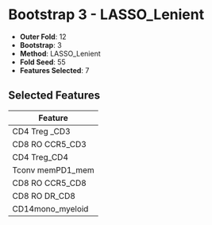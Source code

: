 # Bootstrap 3 - LASSO_Lenient

- **Outer Fold**: 12
- **Bootstrap**: 3
- **Method**: LASSO_Lenient
- **Fold Seed**: 55
- **Features Selected**: 7

## Selected Features

| Feature |
|---------|
| CD4 Treg _CD3 |
| CD8 RO CCR5_CD3 |
| CD4 Treg_CD4 |
| Tconv memPD1_mem |
| CD8 RO CCR5_CD8 |
| CD8 RO DR_CD8 |
| CD14mono_myeloid |

